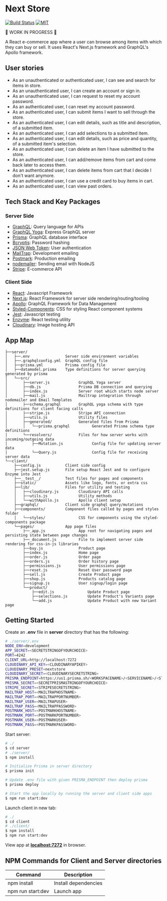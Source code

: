 [travis]: https://travis-ci.org/Answart/next-store
[MIT]: https://github.com/Answart/next-store/blob/master/LICENSE.md
<!-- [coveralls]: https://coveralls.io/github/Answart/next-store -->

<!-- <p align="center">
  <img src="https://user-images.githubusercontent.com/4269260/51296194-c117d500-19cf-11e9-81a8-c0b15867579f.png" width="450" title="Home Page">
</p> -->

# Next Store

[![Build Status](https://travis-ci.org/Answart/next-store.svg)][travis]
[![MIT](https://img.shields.io/github/license/Answart/next-store.svg)][MIT]
<!-- [![Coverage Status](https://coveralls.io/repos/github/Answart/next-store/badge.svg)][coveralls] -->

:construction: WORK IN PROGRESS :construction:

A React e-commerce app where a user can browse among items with which they can buy or sell. It uses React's Next.js framework and GraphQL's Apollo framework.

User stories
------------

* As an unauthenticated or authenticated user, I can see and search for items in store.
* As an unauthenticated user, I can create an account or sign in.
* As an unauthenticated user, I can request to reset my account password.
* As an authenticated user, I can reset my account password.
* As an authenticated user, I can submit items I want to sell through the store.
* As an authenticated user, I can edit details, such as title and description, of a submitted item.
* As an authenticated user, I can add selections to a submitted item.
* As an authenticated user, I can edit details, such as price and quantity, of a submitted item's selection.
* As an authenticated user, I can delete an item I have submitted to the store.
* As an authenticated user, I can add/remove items from cart and come back later to access them.
* As an authenticated user, I can delete items from cart that I decide I don't want anymore.
* As an authenticated user, I can use a credit card to buy items in cart.
* As an authenticated user, I can view past orders.

Tech Stack and Key Packages
---------------------------

### Server Side

* [GraphQL](https://graphql.org/): Query language for APIs
* [GraphQL Yoga](https://oss.prisma.io/content/graphql-yoga/01-overview/): Express GraphQL server
* [Prisma](https://www.prisma.io/): GraphQL database interface
* [Bcryptjs](https://github.com/dcodeIO/bcrypt.js/): Password hashing
* [JSON Web Token](https://www.jsonwebtoken.io/): User authentication
* [MailTrap](https://mailtrap.io/): Development emailing
* [Postmark](https://postmarkapp.com/): Production emailing
* [nodemailer](https://nodemailer.com/about/): Sending email with NodeJS
* [Stripe](https://stripe.com/): E-commerce API

### Client Side

* [React](https://reactjs.org/): Javascript Framework
* [Next.js](https://nextjs.org/): React Framework for server side rendering/routing/tooling
* [Apollo](https://www.apollographql.com/): GraphQL Framework for Data Management
* [Styled-Components](https://www.styled-components.com/): CSS for styling React component systems
* [Jest](https://facebook.github.io/jest/): Javascript testing
* [Enzyme](https://github.com/airbnb/enzyme): React testing utility
* [Cloudinary](https://cloudinary.com/): Image hosting API

App Map
-------

```
├──server/
│   ├──.env                Server side environment variables
│   ├──.graphqlconfig.yml  GraphQL config file
│   ├──prisma.yml          Prisma config file
│   ├──datamodel.prisma    Type definitions for server querying generated by prisma
│   └──src/
│       ├──server.js             GraphQL Yoga server
│       ├──db.js                 Prisma DB connection and querying
│       ├──index.js              Server root which starts node server
│       ├──mail.js               Mailtrap integration through nodemailer and Email Templates
│       ├──schema.graphql        GraphQL yoga schema with type definitions for client facing calls
│       ├──stripe.js             Stripe API connection
│       ├──utils.js              Utility files
│       ├──generated/            Generated files from Prisma
│       │   └──prisma.graphql          Generated Prisma schema type definitions
│       └──resolvers/            Files for how server works with incoming/outgoing data
│           ├──Mutation.js             Config file for updating server data
│           └──Query.js                Config file for receiving server data
└──client/
    ├──config.js           Client side config
    ├──jest.setup.js       File setup React Jest and to configure Enzyme into Jest
    ├──__test__/           Test files for pages and components
    ├──static/             Assets like logo, fonts, or extra css
    ├──lib/                Files for utility and testing
    │   ├──cloudinary.js         Cloudinary API calls
    │   ├──utils.js              Utility methods
    │   └──withApollo.js         Apollo client setup
    ├──graphql/            Client side graphql query/mutations
    ├──components/         Component files called by pages and styles folder
    │   └──styles/               CSS for components using the styled-components package
    └──pages/              App page files
        ├──_app.js               App root for navigating pages and persisting state between page changes
        ├──_document.js          File to implement server side rendering for css-in-js libraries
        ├──buy.js                Product page
        ├──index.js              Home page
        ├──order.js              Order page
        ├──orders.js             Order history page
        ├──permissions.js        User permissions page
        ├──reset.js              Reset User password page
        ├──sell.js               Create Product page
        ├──shop.js               Products catalog page
        ├──signup.js             User signup/login page
        └──product/
            ├──edit.js               Update Product page
            ├──selections.js         Update Product's Variants page
            └──add.js                Update Product with new Variant page
```

Getting Started
---------------

Create an **.env** file in **server** directory that has the following:
```bash
# ./server/.env
NODE_ENV=development
APP_SECRET=<SECRETSTRINGOFYOURCHOICE>
PORT=4242
CLIENT_URL=http://localhost:7272
CLOUDINARY_API_KEY=<CLOUDINARYAPIKEY>
CLOUDINARY_PRESET=nextstore
CLOUDINARY_SECRET=<CLOUDINARYSECRETSTRING>
PRISMA_ENDPOINT=https://us1.prisma.sh/<WORKSPACENAME>/<SERVICENAME>/<STAGE>
PRISMA_SECRET=<SECRETPRISMASTRINGOFYOURCHOICE>
STRIPE_SECRET=<STRIPESECRETSTRING>
MAILTRAP_HOST=<MAILTRAPHOSTNAME>
MAILTRAP_PORT=<MAILTRAPPORTNUMBER>
MAILTRAP_USER=<MAILTRAPUSER>
MAILTRAP_PASS=<MAILTRAPPASSWORD>
POSTMARK_HOST=<POSTMARKHOSTNAME>
POSTMARK_PORT=<POSTMARKPORTNUMBER>
POSTMARK_USER=<POSTMARKUSER>
POSTMARK_PASS=<POSTMARKPASSWORD>
```

Start server:
```bash
# ./
$ cd server
# ./server/
$ npm install

# Initialize Prisma in server directory
$ prisma init

# Update .env file with given PRISMA_ENDPOINT then deploy prisma
$ prisma deploy

# Start the app locally by running the server and client side apps
$ npm run start:dev
```

Launch client in new tab:
```bash
# ./
$ cd client
# ./client/
$ npm install
$ npm run start:dev
```

View app at [**localhost:7272**](http://localhost:7272) in browser.

<!-- App Screenshots
---------------

<p align="center">
  <img src="https://user-images.githubusercontent.com/4269260/51296194-c117d500-19cf-11e9-81a8-c0b15867579f.png" width="350"  height="350" title="Home Page">
  <img src="https://user-images.githubusercontent.com/4269260/51296228-f8868180-19cf-11e9-8fd1-ba959d155792.png" width="350" height="350" alt="Account Page">
  <img src="https://user-images.githubusercontent.com/4269260/51295802-29fe4d80-19ce-11e9-93b2-e70788d3ddcc.png" width="350" height="350" alt="Vote Popup">
  <img src="https://user-images.githubusercontent.com/4269260/51295814-413d3b00-19ce-11e9-9e38-089a9254e7af.png" width="350" height="350" alt="Poll Page">
</p> -->

NPM Commands for Client and Server directories
------------

| Command | Description |
|---------|-------------|
| npm install | Install dependencies |
| npm run start:dev | Launch app |

